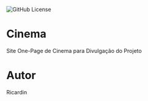 ![GitHub License](https://img.shields.io/github/license/Ricardiin/one-page?style=social)


# Cinema
Site One-Page de Cinema para Divulgação do Projeto
# Autor
Ricardin
